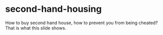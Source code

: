 # second-hand-housing
How to buy second hand house, how to prevent you from being cheated? That is what this slide shows.
